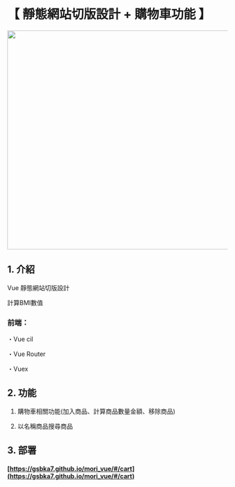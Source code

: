 # 【 靜態網站切版設計 + 購物車功能 】

<img width="800" height="500" src="https://github.com/gsbka7/mori_vue/blob/main/img-readme/mori_vue_.png"/>

## 1. 介紹

Vue 靜態網站切版設計

計算BMI數值

### 前端：

・Vue cil

・Vue Router

・Vuex

## 2. 功能

1. 購物車相關功能(加入商品、計算商品數量金額、移除商品)

2. 以名稱商品搜尋商品

## 3. 部署

#### [https://gsbka7.github.io/mori_vue/#/cart](https://gsbka7.github.io/mori_vue/#/cart)

